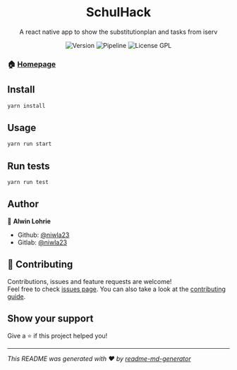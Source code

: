 <div align="center">
<h1 align="center">SchulHack </h1>
A react native app to show the substitutionplan and tasks from iserv
<p>
  <img alt="Version" src="https://img.shields.io/badge/version-1.1.0-blue.svg?cacheSeconds=2592000" />
  <img alt="Pipeline" src="https://gitlab.com/niwla2305/schulhack/badges/master/pipeline.svg">
  <img alt="License GPL" src="https://img.shields.io/badge/License-GPL-yellow.svg">
</p>
</div>

### 🏠 [Homepage](https://gitlab.com/Niwla23/schulhack)

## Install

```sh
yarn install
```

## Usage

```sh
yarn run start
```

## Run tests

```sh
yarn run test
```

## Author

👤 **Alwin Lohrie**

* Github: [@niwla23](https://github.com/niwla23)
* Gitlab: [@niwla23](https://gitlab.com/niwla23)

## 🤝 Contributing

Contributions, issues and feature requests are welcome!<br />Feel free to check [issues page](https://gitlab.com/niwla23/schulhack/-/issues). You can also take a look at the [contributing guide](https://gitlab.com/niwla23/schulhack/blob/master/CONTRIBUTING.md).

## Show your support

Give a ⭐️ if this project helped you!

***
_This README was generated with ❤️ by [readme-md-generator](https://github.com/kefranabg/readme-md-generator)_
